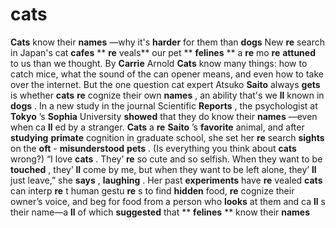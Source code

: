 # cats

 **Cats**  know their  **names** —why it's  **harder**  for them than  **dogs** 
New  **re** search in Japan's cat  **cafes**   ** **re** veals**  our pet  ** **felines** **  a **re**  mo **re**   **attuned**  to us than we thought.
By  **Carrie**  Arnold
 **Cats**  know many things: how to catch mice, what the sound of the can opener means, and even how to take over the internet.
But the one question cat expert Atsuko  **Saito**  always  **gets**  is whether  **cats**   **re** cognize their own  **names** , an ability that's we **ll**  known in  **dogs** .
In a new study in the journal Scientific  **Reports** , the psychologist at  **Tokyo** ’s  **Sophia**  University  **showed**  that they do know their  **names** —even when ca **ll** ed by a stranger.
 **Cats**  a **re**   **Saito** ’s  **favorite**  animal, and after  **studying**   **primate**  cognition in graduate school, she set her  **re** search  **sights**  on the  **oft** - **misunderstood**   **pets** . (Is everything you think about  **cats**  wrong?)
“I love  **cats** . They’ **re**  so cute and so selfish. When they want to be  **touched** , they’ **ll**  come by me, but when they want to be left alone, they’ **ll**  just leave,” she  **says** ,  **laughing** .
Her past  **experiments**  have  **re** vealed  **cats**  can interp **re** t human gestu **re** s to find  **hidden**  food,  **re** cognize their owner’s voice, and beg for food from a person who  **looks**  at them and ca **ll** s their name—a **ll**  of which  **suggested**  that  ** **felines** **  know their  **names** 
 
 